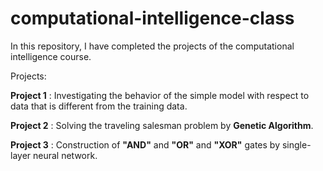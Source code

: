# computational-intelligence-class
In this repository, I have completed the projects of the computational intelligence course.

Projects:

**Project 1** : Investigating the behavior of the simple model with respect to data that is different from the training data.

**Project 2** : Solving the traveling salesman problem by **Genetic Algorithm**.

**Project 3** : Construction of **"AND"** and **"OR"** and **"XOR"** gates by single-layer neural network.
